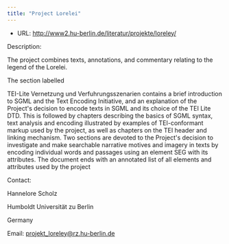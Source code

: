 ```yaml
---
title: "Project Lorelei"
---
```









* URL: <http://www2.hu-berlin.de/literatur/projekte/loreley/>



Description:


The project combines
 texts, annotations, and commentary relating to the legend of
 the Lorelei.


The section labelled 


TEI-Lite Vernetzung und
 Verfuhrungsszenarien contains a brief introduction to
 SGML and the Text Encoding Initiative, and an explanation of
 the Project's decision to encode texts in SGML and its choice
 of the TEI Lite DTD. This is followed by chapters describing
 the basics of SGML syntax, text analysis and encoding
 illustrated by examples of TEI-conformant markup used by the
 project, as well as chapters on the TEI header and linking
 mechanism. Two sections are devoted to the Project's decision
 to investigate and make searchable narrative motives and
 imagery in texts by encoding individual words and passages
 using an element SEG with its attributes. The document ends
 with an annotated list of all elements and attributes used by
 the project
 
 
 
 
Contact: 



Hannelore Scholz


Humboldt Universität zu Berlin


Germany


Email: [projekt\_loreley@rz.hu-berlin.de](mailto:projekt_loreley@rz.hu-berlin.de)





